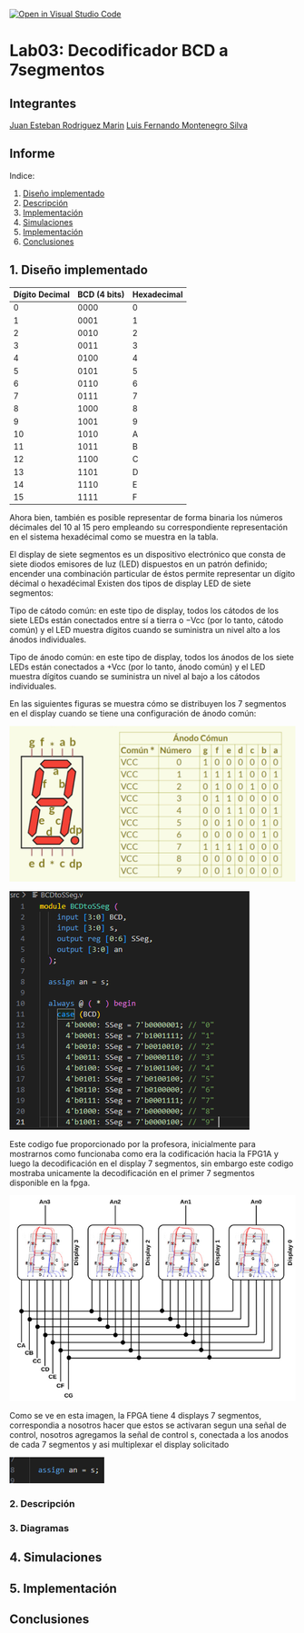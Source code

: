 [![Open in Visual Studio Code](https://classroom.github.com/assets/open-in-vscode-2e0aaae1b6195c2367325f4f02e2d04e9abb55f0b24a779b69b11b9e10269abc.svg)](https://classroom.github.com/online_ide?assignment_repo_id=19743716&assignment_repo_type=AssignmentRepo)
# Lab03: Decodificador BCD a 7segmentos


## Integrantes 

[Juan Esteban Rodriguez Marin](https://github.com/Esteban-dido)
[Luis Fernando Montenegro Silva](https://github.com/luisfer13672)

## Informe

Indice:

1. [Diseño implementado](#1-diseño-implementado)
2. [Descripción](#2-descripción)
3. [Implementación](#3-diagramas)
4. [Simulaciones](#4-simulaciones)
5. [Implementación](#5-implementación)
6. [Conclusiones](#conclusiones)

## 1. Diseño implementado

| Dígito Decimal | BCD (4 bits) | Hexadecimal |
|----------------|-------------|-------------|
|       0        |    0000     |      0      |
|       1        |    0001     |      1      |
|       2        |    0010     |      2      |
|       3        |    0011     |      3      |
|       4        |    0100     |      4      |
|       5        |    0101     |      5      |
|       6        |    0110     |      6      |
|       7        |    0111     |      7      |
|       8        |    1000     |      8      |
|       9        |    1001     |      9      |
|      10        |    1010     |      A      |
|      11        |    1011     |      B      |
|      12        |    1100     |      C      |
|      13        |    1101     |      D      |
|      14        |    1110     |      E      |
|      15        |    1111     |      F      |

Ahora bien, también es posible representar de forma binaria los números décimales del 10 al 15 pero empleando su correspondiente representación en el sistema hexadécimal como se muestra en la tabla.

El display de siete segmentos es un dispositivo electrónico que consta de siete diodos emisores de luz (LED) dispuestos en un patrón definido; encender una combinación particular de éstos permite representar un dígito décimal o hexadécimal Existen dos tipos de display LED de siete segmentos:

Tipo de cátodo común: en este tipo de display, todos los cátodos de los siete LEDs están conectados entre sí a tierra o −Vcc
 (por lo tanto, cátodo común) y el LED muestra dígitos cuando se suministra un nivel alto a los ánodos individuales.

Tipo de ánodo común: en este tipo de display, todos los ánodos de los siete LEDs están conectados a 
+Vcc
 (por lo tanto, ánodo común) y el LED muestra dígitos cuando se suministra un nivel al bajo a los cátodos individuales.

En las siguientes figuras se muestra cómo se distribuyen los 7 segmentos en el display cuando se tiene una configuración de ánodo común:


![BCDtoSSeg](./imagenes/segm.png)



![BCDtoSSeg](./imagenes/BCDtoSSeg.png)

Este codigo fue proporcionado por la profesora, inicialmente para mostrarnos como funcionaba como era la codificación hacia la FPG1A y luego la decodificación en el display 7 segmentos, sin embargo este codigo mostraba unicamente la decodificación en el primer 7 segmentos disponible en la fpga. 

![BCDtoSSeg](./imagenes/displays1.jpeg)

Como se ve en esta imagen, la FPGA tiene 4 displays 7 segmentos, correspondia a nosotros hacer que estos se activaran segun una señal de control, nosotros agregamos la señal de control s, conectada a los anodos de cada 7 segmentos y asi multiplexar el display solicitado

![BCDtoSSeg](./imagenes/Control.png)


### 2. Descripción

### 3. Diagramas


## 4. Simulaciones 


## 5. Implementación


## Conclusiones




